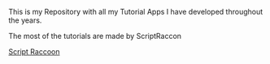 This is my Repository with all my Tutorial Apps I have developed throughout the years.

The most of the tutorials are made by ScriptRaccon

[Script Raccoon](https://scriptraccoon.dev)

